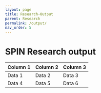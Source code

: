 ```yaml
---
layout: page
title: Research-Output 
parent: Research
permalink: /output/
nav_order: 5
---
```


# SPIN Research output
| Column 1 | Column 2 | Column 3 |
|----------|----------|----------|
| Data 1   | Data 2   | Data 3   |
| Data 4   | Data 5   | Data 6   |
